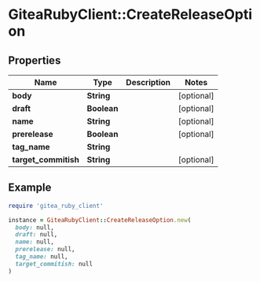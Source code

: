 # GiteaRubyClient::CreateReleaseOption

## Properties

| Name | Type | Description | Notes |
| ---- | ---- | ----------- | ----- |
| **body** | **String** |  | [optional] |
| **draft** | **Boolean** |  | [optional] |
| **name** | **String** |  | [optional] |
| **prerelease** | **Boolean** |  | [optional] |
| **tag_name** | **String** |  |  |
| **target_commitish** | **String** |  | [optional] |

## Example

```ruby
require 'gitea_ruby_client'

instance = GiteaRubyClient::CreateReleaseOption.new(
  body: null,
  draft: null,
  name: null,
  prerelease: null,
  tag_name: null,
  target_commitish: null
)
```

